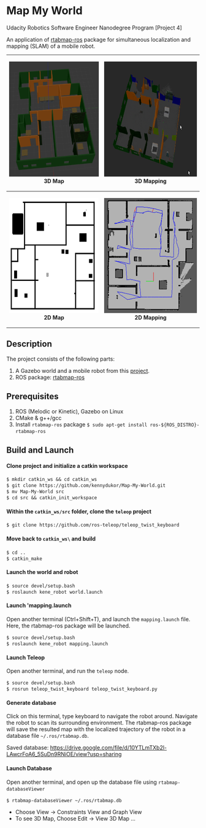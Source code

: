 # Map My World

Udacity Robotics Software Engineer Nanodegree Program [Project 4]

An application of [rtabmap-ros](http://wiki.ros.org/rtabmap_ros) package for 
simultaneous localization and mapping (SLAM) of a mobile robot. 

<table style="width:100%">
  <tr>
    <th><p>
           <img src="screenshots/map_world_3.png"
            alt="3D map" width="300" height="300"></a>
           <br>3D Map
        </p>
    </th>
    <th><p>
           <img src="screenshots/map_world_1.png"
            alt="Robot Mapping" width="300" height="300"></a>
           <br>3D Mapping
      </p>
    </th>
  </tr>
  <tr>
    <th><p>
           <img src="screenshots/robot_world.png"
            alt="2D Map" width="300" height="300"></a>
           <br>2D Map
      </p>
    </th>
        <th><p>
           <img src="screenshots/map_world_2.png"
            alt="2D Map" width="300" height="300"></a>
           <br>2D Mapping
      </p>
    </th>
  </tr>
</table>

## Description
The project consists of the following parts:
1. A Gazebo world and a mobile robot from this [project](https://github.com/kennydukor/Go-Chase-It).
2. ROS package: [rtabmap-ros](http://wiki.ros.org/rtabmap_ros)

## Prerequisites
1. ROS (Melodic or Kinetic), Gazebo on Linux
2. CMake & g++/gcc
3. Install `rtabmap-ros` package `$ sudo apt-get install ros-${ROS_DISTRO}-rtabmap-ros`

## Build and Launch

#### Clone project and initialize a catkin workspace

```
$ mkdir catkin_ws && cd catkin_ws
$ git clone https://github.com/kennydukor/Map-My-World.git
$ mv Map-My-World src
$ cd src && catkin_init_workspace
```

#### Within the `catkin_ws/src` folder, clone the `teleop` project

```
$ git clone https://github.com/ros-teleop/teleop_twist_keyboard
```

#### Move back to `catkin_ws\` and build

```
$ cd ..
$ catkin_make
```

#### Launch the world and robot

```
$ source devel/setup.bash
$ roslaunch kene_robot world.launch
```

#### Launch 'mapping.launch

Open another terminal (Ctrl+Shift+T), and launch the `mapping.launch` file. 
Here, the rtabmap-ros package will be launched.
```
$ source devel/setup.bash
$ roslaunch kene_robot mapping.launch
```

#### Launch Teleop

Open another terminal, and run the `teleop` node.

```
$ source devel/setup.bash
$ rosrun teleop_twist_keyboard teleop_twist_keyboard.py
```

#### Generate database

Click on this terminal, type keyboard to navigate the robot around. Navigate 
the robot to scan its surrounding environment. The rtabmap-ros package will save
the resulted map with the localized trajectory of the robot in a database file 
`~/.ros/rtabmap.db`.

Saved database: https://drive.google.com/file/d/10YTLmTXb2l-LAwcrFoA6_5SuDn9RNiOE/view?usp=sharing

#### Launch Database

Open another terminal, and open up the database file using `rtabmap-databaseViewer`

```
$ rtabmap-databaseViewer ~/.ros/rtabmap.db
```

* Choose View -> Constraints View and Graph View
* To see 3D Map, Choose Edit -> View 3D Map ...
